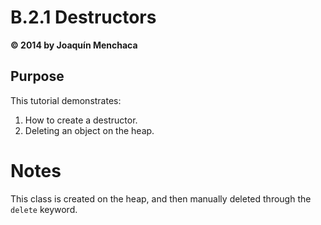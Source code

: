 # B.2.1 Destructors
**© 2014 by Joaquín Menchaca**

## Purpose

This tutorial demonstrates:

1. How to create a destructor.
2. Deleting an object on the heap.

# Notes

This class is created on the heap, and then manually deleted through the ```delete``` keyword.

